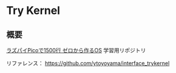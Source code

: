# Try Kernel

## 概要

[ラズパイPicoで1500行 ゼロから作るOS](https://interface.cqpub.co.jp/magazine/202307/) 学習用リポジトリ

リファレンス： <https://github.com/ytoyoyama/interface_trykernel>
